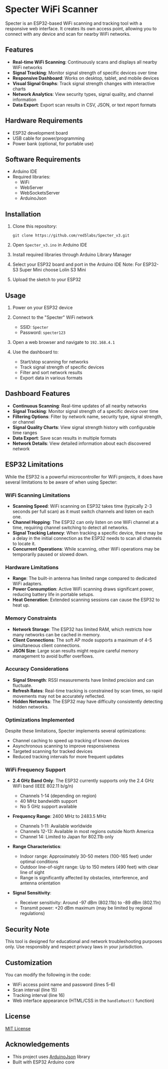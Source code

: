 # Specter WiFi Scanner

Specter is an ESP32-based WiFi scanning and tracking tool with a responsive web interface. It creates its own access point, allowing you to connect with any device and scan for nearby WiFi networks.

## Features

- **Real-time WiFi Scanning**: Continuously scans and displays all nearby WiFi networks
- **Signal Tracking**: Monitor signal strength of specific devices over time
- **Responsive Dashboard**: Works on desktop, tablet, and mobile devices
- **Visual Signal Graphs**: Track signal strength changes with interactive charts
- **Network Analytics**: View security types, signal quality, and channel information
- **Data Export**: Export scan results in CSV, JSON, or text report formats

## Hardware Requirements

- ESP32 development board
- USB cable for power/programming
- Power bank (optional, for portable use)

## Software Requirements

- Arduino IDE
- Required libraries:
  - WiFi
  - WebServer
  - WebSocketsServer
  - ArduinoJson

## Installation

1. Clone this repository:
   ```
   git clone https://github.com/red5labs/Specter_v3.git
   ```

2. Open `Specter_v3.ino` in Arduino IDE

3. Install required libraries through Arduino Library Manager

4. Select your ESP32 board and port in the Arduino IDE
   Note: For ESP32-S3 Super Mini choose Lolin S3 Mini

6. Upload the sketch to your ESP32

## Usage

1. Power on your ESP32 device

2. Connect to the "Specter" WiFi network
   - SSID: `Specter`
   - Password: `specter123`

3. Open a web browser and navigate to `192.168.4.1`

4. Use the dashboard to:
   - Start/stop scanning for networks
   - Track signal strength of specific devices
   - Filter and sort network results
   - Export data in various formats

## Dashboard Features

- **Continuous Scanning**: Real-time updates of all nearby networks
- **Signal Tracking**: Monitor signal strength of a specific device over time
- **Filtering Options**: Filter by network name, security type, signal strength, or channel
- **Signal Quality Charts**: View signal strength history with configurable time ranges
- **Data Export**: Save scan results in multiple formats
- **Network Details**: View detailed information about each discovered network


## ESP32 Limitations

While the ESP32 is a powerful microcontroller for WiFi projects, it does have several limitations to be aware of when using Specter:

### WiFi Scanning Limitations

- **Scanning Speed**: WiFi scanning on ESP32 takes time (typically 2-3 seconds per full scan) as it must switch channels and listen on each one.
- **Channel Hopping**: The ESP32 can only listen on one WiFi channel at a time, requiring channel switching to detect all networks.
- **Signal Tracking Latency**: When tracking a specific device, there may be a delay in the initial connection as the ESP32 needs to scan all channels to locate it.
- **Concurrent Operations**: While scanning, other WiFi operations may be temporarily paused or slowed down.

### Hardware Limitations

- **Range**: The built-in antenna has limited range compared to dedicated WiFi adapters.
- **Power Consumption**: Active WiFi scanning draws significant power, reducing battery life in portable setups.
- **Heat Generation**: Extended scanning sessions can cause the ESP32 to heat up.

### Memory Constraints

- **Network Storage**: The ESP32 has limited RAM, which restricts how many networks can be cached in memory.
- **Client Connections**: The soft AP mode supports a maximum of 4-5 simultaneous client connections.
- **JSON Size**: Large scan results might require careful memory management to avoid buffer overflows.

### Accuracy Considerations

- **Signal Strength**: RSSI measurements have limited precision and can fluctuate.
- **Refresh Rates**: Real-time tracking is constrained by scan times, so rapid movements may not be accurately reflected.
- **Hidden Networks**: The ESP32 may have difficulty consistently detecting hidden networks.

### Optimizations Implemented

Despite these limitations, Specter implements several optimizations:
- Channel caching to speed up tracking of known devices
- Asynchronous scanning to improve responsiveness
- Targeted scanning for tracked devices
- Reduced tracking intervals for more frequent updates

### WiFi Frequency Support

- **2.4 GHz Band Only**: The ESP32 currently supports only the 2.4 GHz WiFi band (IEEE 802.11 b/g/n)
  - Channels 1-14 (depending on region)
  - 40 MHz bandwidth support
  - No 5 GHz support available

- **Frequency Range**: 2400 MHz to 2483.5 MHz
  - Channels 1-11: Available worldwide
  - Channels 12-13: Available in most regions outside North America
  - Channel 14: Limited to Japan for 802.11b only

- **Range Characteristics**: 
  - Indoor range: Approximately 30-50 meters (100-165 feet) under optimal conditions
  - Outdoor line-of-sight range: Up to 150 meters (490 feet) with clear line of sight
  - Range is significantly affected by obstacles, interference, and antenna orientation
  
- **Signal Sensitivity**:
  - Receiver sensitivity: Around -97 dBm (802.11b) to -89 dBm (802.11n)
  - Transmit power: +20 dBm maximum (may be limited by regional regulations)

## Security Note

This tool is designed for educational and network troubleshooting purposes only. Use responsibly and respect privacy laws in your jurisdiction.

## Customization

You can modify the following in the code:

- WiFi access point name and password (lines 5-6)
- Scan interval (line 15)
- Tracking interval (line 16)
- Web interface appearance (HTML/CSS in the `handleRoot()` function)

## License

[MIT License](LICENSE)

## Acknowledgements

- This project uses [ArduinoJson](https://arduinojson.org/) library
- Built with ESP32 Arduino core
